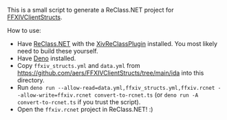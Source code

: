 This is a small script to generate a ReClass.NET project for [FFXIVClientStructs](https://github.com/aers/FFXIVClientStructs).

How to use:

- Have [ReClass.NET](https://github.com/ReClassNET/ReClass.NET) with the [XivReClassPlugin](https://github.com/pohky/XivReClassPlugin) installed. You most likely need to build these yourself.
- Have [Deno](https://deno.com/) installed.
- Copy `ffxiv_structs.yml` and `data.yml` from https://github.com/aers/FFXIVClientStructs/tree/main/ida into this directory.
- Run `deno run --allow-read=data.yml,ffxiv_structs.yml,ffxiv.rcnet --allow-write=ffxiv.rcnet convert-to-rcnet.ts` (or `deno run -A convert-to-rcnet.ts` if you trust the script).
- Open the `ffxiv.rcnet` project in ReClass.NET! :)
